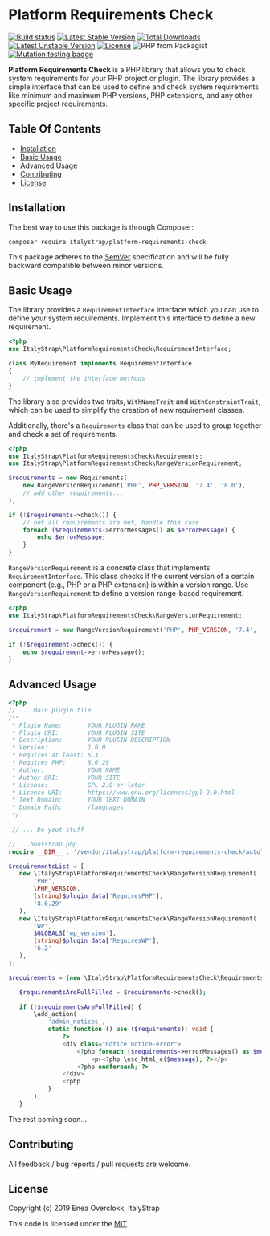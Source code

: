 # Platform Requirements Check

[![Build status](https://github.com/ItalyStrap/platform-requirements-check/actions/workflows/qa.yml/badge.svg)](https://github.com/ItalyStrap/platform-requirements-check/actions/workflows/qa.yml?query=workflow%3Aqa)
[![Latest Stable Version](https://img.shields.io/packagist/v/italystrap/platform-requirements-check.svg)](https://packagist.org/packages/italystrap/platform-requirements-check)
[![Total Downloads](https://img.shields.io/packagist/dt/italystrap/platform-requirements-check.svg)](https://packagist.org/packages/italystrap/platform-requirements-check)
[![Latest Unstable Version](https://img.shields.io/packagist/vpre/italystrap/platform-requirements-check.svg)](https://packagist.org/packages/italystrap/platform-requirements-check)
[![License](https://img.shields.io/packagist/l/italystrap/platform-requirements-check.svg)](https://packagist.org/packages/italystrap/platform-requirements-check)
![PHP from Packagist](https://img.shields.io/packagist/php-v/italystrap/platform-requirements-check)
[![Mutation testing badge](https://img.shields.io/endpoint?style=flat&url=https%3A%2F%2Fbadge-api.stryker-mutator.io%2Fgithub.com%2FItalyStrap%2Fcache%2Fmaster)](https://dashboard.stryker-mutator.io/reports/github.com/ItalyStrap/platform-requirements-check/master)

**Platform Requirements Check** is a PHP library that allows you to check system requirements for your PHP project or plugin. The library provides a simple interface that can be used to define and check system requirements like minimum and maximum PHP versions, PHP extensions, and any other specific project requirements.

## Table Of Contents

* [Installation](#installation)
* [Basic Usage](#basic-usage)
* [Advanced Usage](#advanced-usage)
* [Contributing](#contributing)
* [License](#license)

## Installation

The best way to use this package is through Composer:

```CMD
composer require italystrap/platform-requirements-check
```
This package adheres to the [SemVer](http://semver.org/) specification and will be fully backward compatible between minor versions.

## Basic Usage

The library provides a `RequirementInterface` interface which you can use to define your system requirements. Implement this interface to define a new requirement.

```php
<?php
use ItalyStrap\PlatformRequirementsCheck\RequirementInterface;

class MyRequirement implements RequirementInterface
{
    // implement the interface methods
}
```

The library also provides two traits, `WithNameTrait` and `WithConstraintTrait`, which can be used to simplify the creation of new requirement classes.

Additionally, there's a `Requirements` class that can be used to group together and check a set of requirements.

```php
<?php
use ItalyStrap\PlatformRequirementsCheck\Requirements;
use ItalyStrap\PlatformRequirementsCheck\RangeVersionRequirement;

$requirements = new Requirements(
    new RangeVersionRequirement('PHP', PHP_VERSION, '7.4', '8.0'),
    // add other requirements...
);

if (!$requirements->check()) {
    // not all requirements are met, handle this case
    foreach ($requirements->errorMessages() as $errorMessage) {
        echo $errorMessage;
    }
}
```

`RangeVersionRequirement` is a concrete class that implements `RequirementInterface`. This class checks if the current version of a certain component (e.g., PHP or a PHP extension) is within a version range. Use `RangeVersionRequirement` to define a version range-based requirement.

```php
<?php
use ItalyStrap\PlatformRequirementsCheck\RangeVersionRequirement;

$requirement = new RangeVersionRequirement('PHP', PHP_VERSION, '7.4', '8.0');

if (!$requirement->check()) {
    echo $requirement->errorMessage();
}
```

## Advanced Usage

```php
<?php
// ... Main plugin file
/**
 * Plugin Name:       YOUR PLUGIN NAME
 * Plugin URI:        YOUR PLUGIN SITE
 * Description:       YOUR PLUGIN DESCRIPTION
 * Version:           1.0.0
 * Requires at least: 5.3
 * Requires PHP:      8.0.29
 * Author:            YOUR NAME
 * Author URI:        YOUR SITE
 * License:           GPL-2.0-or-later
 * License URI:       https://www.gnu.org/licenses/gpl-2.0.html
 * Text Domain:       YOUR TEXT DOMAIN
 * Domain Path:       /languages
 */
 
 // ... Do yout stuff
 ```
 
 ```php
// ...bootstrap.php
require __DIR__ . '/vendor/italystrap/platform-requirements-check/autoload.php';

$requirementsList = [
    new \ItalyStrap\PlatformRequirementsCheck\RangeVersionRequirement(
        'PHP',
        \PHP_VERSION,
        (string)$plugin_data['RequiresPHP'],
        '8.0.29'
    ),
    new \ItalyStrap\PlatformRequirementsCheck\RangeVersionRequirement(
        'WP',
        $GLOBALS['wp_version'],
        (string)$plugin_data['RequiresWP'],
        '6.2'
    ),
];

$requirements = (new \ItalyStrap\PlatformRequirementsCheck\Requirements(...$requirementsList));

    $requirementsAreFullFilled = $requirements->check();

    if (!$requirementsAreFullFilled) {
        \add_action(
            'admin_notices',
            static function () use ($requirements): void {
                ?>
                <div class="notice notice-error">
                    <?php foreach ($requirements->errorMessages() as $message): ?>
                        <p><?php \esc_html_e($message); ?></p>
                    <?php endforeach; ?>
                </div>
                <?php
            }
        );
    }

```

The rest coming soon...

## Contributing

All feedback / bug reports / pull requests are welcome.

## License

Copyright (c) 2019 Enea Overclokk, ItalyStrap

This code is licensed under the [MIT](LICENSE).